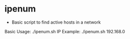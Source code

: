 # ipenum
- Basic script to find active hosts in a network

Basic Usage: ./ipenum.sh IP
    Example: ./ipenum.sh 192.168.0

